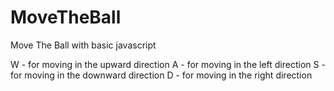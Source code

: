 # MoveTheBall
Move The Ball with basic javascript

W - for moving in the upward direction
A - for moving in the left direction
S - for moving in the downward direction
D - for moving in the right direction
